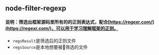 ## node-filter-regexp
#### 说明：筛选出框架源码里所有的的正则表达式，配合[https://regexr.com/](https://regexr.com/)，可以用于学习理解框架的正则。
* `regsResult`是筛选后的正则文件
* `regsSource`是本地想要被筛选的文件
